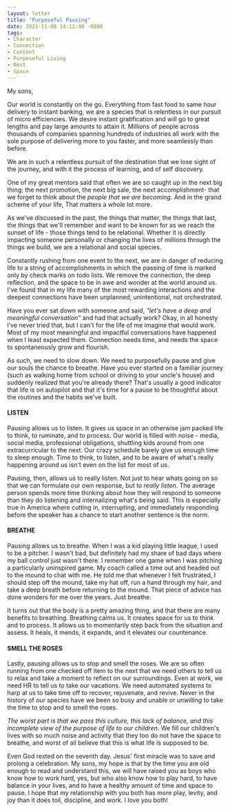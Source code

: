 ```yaml
---
layout: letter
title: "Purposeful Pausing"
date: 2021-11-08 14:12:40 -0800
tags:
- Character
- Connection
- Content
- Purposeful Living
- Rest
- Space
---
```

My sons,

Our world is constantly on the go. Everything from fast food to same hour delivery to instant banking, we are a species that is relentless in our pursuit of micro efficiencies. We desire instant gratification and will go to great lengths and pay large amounts to attain it. Millions of people across thousands of companies spanning hundreds of industries all work with the sole purpose of delivering more to you faster, and more seamlessly than before.

We are in such a relentless pursuit of the destination that we lose sight of the journey, and with it the process of learning, and of self discovery.

One of my great mentors said that often we are so caught up in the next big thing; the next promotion, the next big sale, the next accomplishment- that we forget to think about the *people that we are becoming*. And in the grand scheme of your life, That matters a *whole* lot more.

As we've discussed in the past, the things that matter, the things that last, the things that we'll remember and want to be known for as we reach the sunset of life - those things tend to be relational. Whether it is directly impacting someone personally or changing the lives of millions through the things we build, we are a relational and social species.

Constantly rushing from one event to the next, we are in danger of reducing life to a string of accomplishments in which the passing of time is marked only by check marks on todo lists. We remove the connection, the deep reflection, and the space to be in awe and wonder at the world around us. I've found that in my life many of the most rewarding interactions and the deepest connections have been unplanned, unintentional, not orchestrated.

Have you ever sat down with someone and said, *"let's have a deep and meaningful conversation"* and had that actually work? Okay, in all honesty l've never tried that, but I can't for the life of me imagine that would work. Most of my most meaningful and impactful conversations have happened when I least expected them. Connection needs time, and needs the space to spontaneously grow and flourish.

As such, we need to slow down. We need to purposefully pause and give our souls the chance to breathe. Have you ever started on a familiar journey (such as walking home from school or driving to your uncle's house) and suddenly realized that you're already there? That's usually a good indicator that life is on autopilot and that it's time for a pause to be thoughtful about the routines and the habits we've built.

#### LISTEN
Pausing allows us to listen. It gives us space in an otherwise jam packed life to think, to ruminate, and to process. Our world is filled with noise - media, social media, professional obligations, shuttling kids around from one extracurricular to the next. Our crazy schedule barely give us enough time to sleep enough. Time to think, to listen, and to be aware of what's really happening around us isn't even on the list for most of us.

Pausing, then, allows us to really listen. Not just to hear whats going on so that we can formulate our own response, but to *really listen*. The average person spends more time thinking about how they will respond to someone than they do listening and internalizing what's being said. This is especially true in America where cutting in, interrupting, and immediately responding before the speaker has a chance to start another sentence is the norm.

#### BREATHE
Pausing allows us to breathe. When I was a kid playing little league, I used to be a pitcher. I wasn't bad, but definitely had my share of bad days where my ball control just wasn't there. I remember one game when I was pitching a particularly uninspired game. My coach called a time out and headed out to the mound to chat with me. He told me that whenever I felt frustrated, I should step off the mound, take my hat off, run a hand through my hair, and take a deep breath before returning to the mound. That piece of advice has done wonders for me over the years. Just breathe.

It turns out that the body is a pretty amazing thing, and that there are many benefits to breathing. Breathing calms us. It creates space for us to think and to process. It allows us to momentarily step back from the situation and assess. It heals, it mends, it expands, and it elevates our countenance.

#### SMELL THE ROSES
Lastly, pausing allows us to stop and smell the roses. We are so often running from one checked off item to the next that we need others to tell us to relax and take a moment to reflect on our surroundings. Even at work, we need HR to tell us to take our vacations. We need automated systems to harp at us to take time off to recover, rejuvenate, and revive. Never in the history of our species have we been so busy and unable or *unwilling* to take the time to stop and to smell the roses.

*The worst part is that we pass this culture, this lack of balance, and this incomplete view of the purpose of life to our children*. We fill our children's lives with so much noise and activity that they too do not have the space to breathe, and worst of all believe that this is what life is supposed to be.

Even God rested on the seventh day. Jesus' first miracle was to save and prolong a celebration. My sons, my hope is that by the time you are old enough to read and understand this, we will have raised you as boys who know how to work hard, yes, but who also know how to play hard, to have balance in your lives, and to have a healthy amount of time and space to pause. I hope that my relationship with you both has more play, levity, and joy than it does toil, discipline, and work. I love you both!
